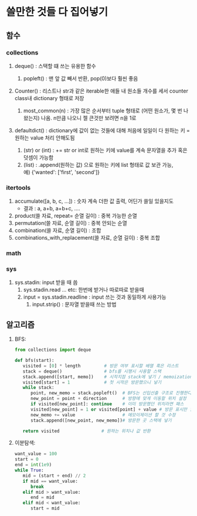 # 쓸만한 것들 다 집어넣기
## 함수
### collections 
1. deque() : 스택할 떄 쓰는 유용한 함수
   1. popleft() : 맨 앞 값 빼서 반환, pop(0)보다 훨씬 좋음 

2. Counter() : 리스트나 str과 같은 iterable한 애들 내 원소들 개수를 세서 counter class내 dictionary 형태로 저장
   1. most_common(n) : 가장 많은 순서부터 tuple 형태로 (어떤 원소가, 몇 번 나왔는지) 나옴. n만큼 나오니 젤 큰것만 보려면 n을 1로 

3. defaultdict() : dictionary에 값이 없는 것들에 대해 처음에 일일이 다 원하는 키 = 원하는 value 처리 안해도됨 
   1. (str) or (int) : += str or int로 원하는 키에 value를 계속 문자열을 추가 혹은 덧셈이 가능함
   2. (list) : .append(원하는 값) 으로 원하는 키에 list 형태로 값 보관 가능,<br> 예) {'wanted': ['first', 'second']}

### itertools
1. accumulate([a, b, c, ...]) : 숫자 계속 더한 값 출력, 어딘가 쓸일 있을지도
   - 결과 : a, a+b, a+b+c, ....
2. product(쓸 자료, repeat= 순열 길이) : 중복 가능한 순열
3. permutation(쓸 자료, 순열 길이) : 중복 안되는 순열 
4. combination(쓸 자료, 순열 길이) : 조합
5. combinations_with_replacement(쓸 자료, 순열 길이) : 중복 조합

### math

### sys
1. sys.stadin: input 받을 때 씀
   1. sys.stadin.read ... etc: 한번에 받거나 따로따로 받을때
   2. input = sys.stadin.readline : input 쓰는 것과 동일하게 사용가능
      1. input.strip() : 문자열 받을때 쓰는 방법


## 알고리즘

1. BFS:
   ```python
   from collections import deque

   def bfs(start):
      visited = [0] * length         # 방문 여부 표시할 배열 혹은 리스트
      stack = deque()                # bfs를 시행시 사용할 스택
      stack.append([start, memo])    # 시작지점 stack에 넣기 / memoization을 사용이 필요한 경우 리스트로 감싸서 메모할 것 같이 넣기, 간단한 거면 visited에 넣기
      visited[start] = 1             # 첫 시작은 방문했으니 넣기
      while stack:
         point, new_memo = stack.popleft()  # BFS는 선입선출 구조로 진행한다.
         new_point = point + direction      # 방향에 맞게 이동할 위치 설정
         if visited[new_point]: continue    # 이미 방문했던 위치라면 패스
         visited[new_point] = 1 or visited[point] + value # 방문 표시만 할꺼면 1, 이전 값에서 현재 값을 더할거면 후자처럼
         new_memo += value                  # 메모이제이션 할 것 수정
         stack.append([new_point, new_memo])# 방문한 곳 스택에 넣기

      return visited                # 원하는 위치나 값 반환  
   ```

3. 이분탐색:
   ```python
   want_value = 100
   start = 0
   end = int(1e9)
   while True:
      mid = (start + end) // 2
      if mid == want_value:
         break
      elif mid > want_value:
         end = mid
      elif mid < want_value:
         start = mid
   ```